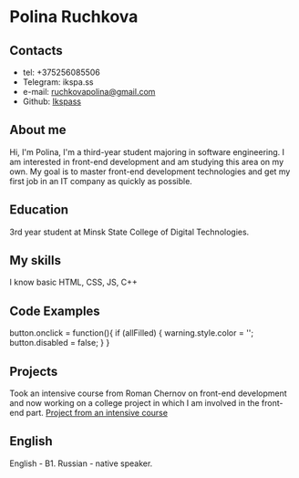 # Polina Ruchkova

## Contacts
- tel: +375256085506
- Telegram: ikspa.ss
- e-mail: ruchkovapolina@gmail.com
- Github: [Ikspass](https://github.com/ikspass)

## About me
Hi, I'm Polina, I'm a third-year student majoring in software engineering. I am interested in front-end development and am studying this area on my own. My goal is to master front-end development technologies and get my first job in an IT company as quickly as possible.

## Education
3rd year student at Minsk State College of Digital Technologies.

## My skills
I know basic HTML, CSS, JS, C++

## Code Examples
button.onclick = function(){
    if (allFilled) {
        warning.style.color = '';
        button.disabled = false;
    } 
}

## Projects
Took an intensive course from Roman Chernov on front-end development and now working on a college project in which I am involved in the front-end part.
[Project from an intensive course](https://ikspass.github.io/burgers/)

## English
English - B1.
Russian - native speaker.
